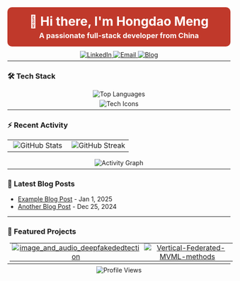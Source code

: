 <!-- 顶部装饰性标题区域 -->
<div align="center" style="background-color: #c0392b; color: white; padding: 10px; border-radius: 10px; margin-bottom: 10px;">
  <h1 style="margin: 5px;">👋 Hi there, I'm Hongdao Meng</h1>
  <h3 style="margin: 5px;">A passionate full-stack developer from China</h3>
</div>

<p align="center" style="margin: 5px;">
  <a href="https://linkedin.com/in/hongdao-meng-70222b306">
    <img src="https://img.shields.io/badge/LinkedIn-0077B5?style=for-the-badge&logo=linkedin&logoColor=white" alt="LinkedIn"/>
  </a>
  <a href="mailto:mycrofthd@gmail.com">
    <img src="https://img.shields.io/badge/Gmail-D14836?style=for-the-badge&logo=gmail&logoColor=white" alt="Email"/>
  </a>
  <a href="https://menghongdao.com">
    <img src="https://img.shields.io/badge/Blog-FF5722?style=for-the-badge&logo=blogger&logoColor=white" alt="Blog"/>
  </a>
</p>

<hr style="border: none; margin: 5px auto;">

### 🛠 Tech Stack

<p align="center" style="margin: 5px;">
  <img src="https://github-readme-stats.vercel.app/api/top-langs/?username=Mycroft-s&hide_border=true&bg_color=fffaf0&title_color=c0392b&text_color=2c3e50&icon_color=f1c40f" alt="Top Languages"/>
</p>

<p align="center" style="margin: 5px;">
  <img src="https://skillicons.dev/icons?i=js,ts,py,java,react,vue,nodejs,aws,docker,git,github,linux,mysql,redis&perline=7" alt="Tech Icons" />
</p>

<hr style="border: none; margin: 5px auto;">

### ⚡ Recent Activity

<!-- 使用表格并排显示 GitHub Stats 与 Streak 卡片 -->
<table align="center">
  <tr>
    <td width="50%" align="center">
      <img src="https://github-readme-stats.vercel.app/api?username=Mycroft-s&show_icons=true&hide_border=true&bg_color=fffaf0&title_color=c0392b&text_color=2c3e50&icon_color=f1c40f" alt="GitHub Stats" />
    </td>
    <td width="50%" align="center">
      <img src="https://github-readme-streak-stats.herokuapp.com/?user=Mycroft-s&hide_border=true&background=fffaf0&ring=f1c40f&fire=f1c40f&currStreakNum=c0392b&sideNums=c0392b" alt="GitHub Streak" />
    </td>
  </tr>
</table>
<p align="center" style="margin: 5px;">
  <img src="https://github-readme-activity-graph.vercel.app/graph?username=Mycroft-s&hide_border=true&bg_color=fffaf0&color=c0392b&line=c0392b&point=c0392b" alt="Activity Graph" />
</p>

<hr style="border: none; margin: 5px auto;">

### 📝 Latest Blog Posts

<!-- BLOG-POST-LIST:START -->
- [Example Blog Post](https://yourblog.com/example-post) - Jan 1, 2025
- [Another Blog Post](https://yourblog.com/another-post) - Dec 25, 2024
<!-- BLOG-POST-LIST:END -->

<hr style="border: none; margin: 5px auto;">

### 🚀 Featured Projects

<table align="center" style="margin: 5px;">
  <tr>
    <td width="50%" align="center" style="padding: 0 5px;">
      <a href="https://github.com/Mycroft-s/image_and_audio_deepfakededtection">
        <img src="https://github-readme-stats.vercel.app/api/pin/?username=Mycroft-s&repo=image_and_audio_deepfakededtection&hide_border=true&bg_color=fffaf0&title_color=c0392b&text_color=2c3e50&icon_color=f1c40f" alt="image_and_audio_deepfakededtection"/>
      </a>
    </td>
    <td width="50%" align="center" style="padding: 0 5px;">
      <a href="https://github.com/Mycroft-s/Vertical-Federated-MVML-methods">
        <img src="https://github-readme-stats.vercel.app/api/pin/?username=Mycroft-s&repo=Vertical-Federated-MVML-methods&hide_border=true&bg_color=fffaf0&title_color=c0392b&text_color=2c3e50&icon_color=f1c40f" alt="Vertical-Federated-MVML-methods"/>
      </a>
    </td>
  </tr>
</table>

<hr style="border: none; margin: 5px auto;">

<p align="center" style="margin: 5px;">
  <img src="https://komarev.com/ghpvc/?username=Mycroft-s&color=f1c40f&style=flat-square" alt="Profile Views"/>
</p>
